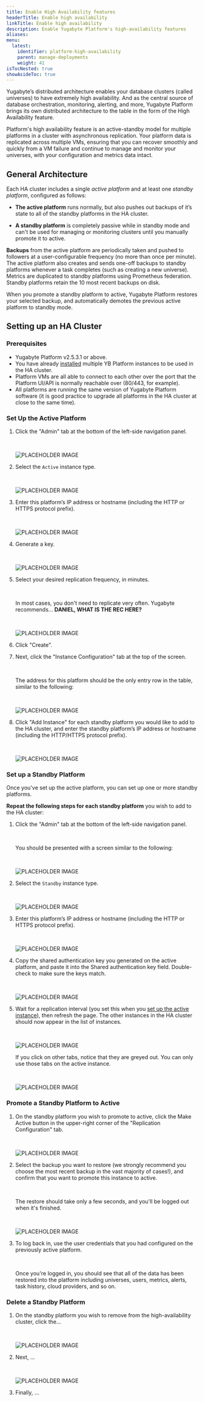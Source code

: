 ```yaml
---
title: Enable High Availability features
headerTitle: Enable high availability
linkTitle: Enable high availability
description: Enable Yugabyte Platform's high-availability features
aliases:
menu:
  latest:
    identifier: platform-high-availability
    parent: manage-deployments
    weight: 41
isTocNested: true
showAsideToc: true
---
```


Yugabyte’s distributed architecture enables your database clusters (called universes) to have extremely high availability. And as the central source of database orchestration, monitoring, alerting, and more, Yugabyte Platform brings its own distributed architecture to the table in the form of the High Availability feature. 

Platform's high availability feature is an active-standby model for multiple platforms in a cluster with asynchronous replication. Your platform data is replicated across multiple VMs, ensuring that you can recover smoothly and quickly from a VM failure and continue to manage and monitor your universes, with your configuration and metrics data intact.

## General Architecture

Each HA cluster includes a single _active platform_ and at least one _standby platform_, configured as follows:

* **The active platform** runs normally, but also pushes out backups of it’s state to all of the standby platforms in the HA cluster.

* **A standby platform** is completely passive while in standby mode and can't be used for managing or monitoring clusters until you manually promote it to active.

**Backups** from the active platform are periodically taken and pushed to followers at a user-configurable frequency (no more than once per minute). The active platform also creates and sends one-off backups to standby platforms whenever a task completes (such as creating a new universe). Metrics are duplicated to standby platforms using Prometheus federation. Standby platforms retain the 10 most recent backups on disk.

When you promote a standby platform to active, Yugabyte Platform restores your selected backup, and automatically demotes the previous active platform to standby mode.

## Setting up an HA Cluster

### Prerequisites

* Yugabyte Platform v2.5.3.1 or above.
* You have already [installed](../../install-yugabyte-platform/) multiple YB Platform instances to be used in the HA cluster.
* Platform VMs are all able to connect to each other over the port that the Platform UI/API is normally reachable over (80/443, for example).
* All platforms are running the same version of Yugabyte Platform software (it is good practice to upgrade all platforms in the HA cluster at close to the same time).

### Set Up the Active Platform

1. Click the "Admin" tab at the bottom of the left-side navigation panel.

    <br/>

    ![PLACEHOLDER IMAGE](/images/placeholder-name.png)

1. Select the `Active` instance type.

    <br/>

    ![PLACEHOLDER IMAGE](/images/placeholder-name.png)

1. Enter this platform’s IP address or hostname (including the HTTP or HTTPS protocol prefix).

    <br/>

    ![PLACEHOLDER IMAGE](/images/placeholder-name.png)

1. Generate a key.

    <br/>

    ![PLACEHOLDER IMAGE](/images/placeholder-name.png)

1. Select your desired replication frequency, in minutes.

    <br/>

    In most cases, you don't need to replicate very often. Yugabyte recommends... **DANIEL, WHAT IS THE REC HERE?**

    <br/>

    ![PLACEHOLDER IMAGE](/images/placeholder-name.png)

1. Click "Create".

1. Next, click the "Instance Configuration" tab at the top of the screen.

    <br/>

    The address for this platform should be the only entry row in the table, similar to the following:

    <br/>

    ![PLACEHOLDER IMAGE](/images/placeholder-name.png)

1. Click "Add Instance" for each standby platform you would like to add to the HA cluster, and enter the standby platform’s IP address or hostname (including the HTTP/HTTPS protocol prefix).

    <br/>

    ![PLACEHOLDER IMAGE](/images/placeholder-name.png)

### Set up a Standby Platform

Once you've set up the active platform, you can set up one or more standby platforms.

**Repeat the following steps for each standby platform** you wish to add to the HA cluster:

1. Click the "Admin" tab at the bottom of the left-side navigation panel.

    <br/>

    You should be presented with a screen similar to the following:

    <br/>

    ![PLACEHOLDER IMAGE](/images/placeholder-name.png)

1. Select the `Standby` instance type.

    <br/>

    ![PLACEHOLDER IMAGE](/images/placeholder-name.png)

1. Enter this platform’s IP address or hostname (including the HTTP or HTTPS protocol prefix).

    <br/>

    ![PLACEHOLDER IMAGE](/images/placeholder-name.png)

1. Copy the shared authentication key you generated on the active platform, and paste it into the Shared authentication key field. Double-check to make sure the keys match.

    <br/>

    ![PLACEHOLDER IMAGE](/images/placeholder-name.png)

1. Wait for a replication interval (you set this when you [set up the active instance](#set-up-the-active-platform)), then refresh the page. The other instances in the HA cluster should now appear in the list of instances.

    <br/>

    ![PLACEHOLDER IMAGE](/images/placeholder-name.png)

    If you click on other tabs, notice that they are greyed out. You can only use those tabs on the active instance.

    <br/>

    ![PLACEHOLDER IMAGE](/images/placeholder-name.png)

### Promote a Standby Platform to Active

1. On the standby platform you wish to promote to active, click the Make Active button in the upper-right corner of the "Replication Configuration" tab.

    <br/>

    ![PLACEHOLDER IMAGE](/images/placeholder-name.png)

1. Select the backup you want to restore (we strongly recommend you choose the most recent backup in the vast majority of cases!), and confirm that you want to promote this instance to active.

    <br/>

    The restore should take only a few seconds, and you'll be logged out when it's finished.

    <br/>

    ![PLACEHOLDER IMAGE](/images/placeholder-name.png)

1. To log back in, use the user credentials that you had configured on the previously active platform.

    <br/>

    Once you're logged in, you should see that all of the data has been restored into the platform including universes, users, metrics, alerts, task history, cloud providers, and so on.

### Delete a Standby Platform

1. On the standby platform you wish to remove from the high-availability cluster, click the...

    <br/>

    ![PLACEHOLDER IMAGE](/images/placeholder-name.png)

1. Next, ...

    <br/>

    ![PLACEHOLDER IMAGE](/images/placeholder-name.png)

1. Finally, ...
